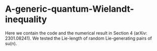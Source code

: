 # A-generic-quantum-Wielandt-inequality
Here we contain the code and the numerical result in Section 4 (arXiv: 2301.08241). We tested the Lie-length of random Lie-generating pairs of su(n).
